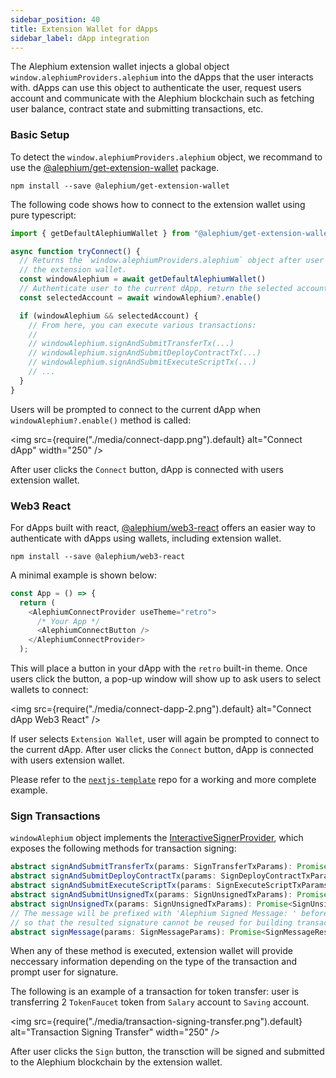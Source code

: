 ```yaml
---
sidebar_position: 40
title: Extension Wallet for dApps
sidebar_label: dApp integration
---
```


The Alephium extension wallet injects a global object
`window.alephiumProviders.alephium` into the dApps that the user
interacts with. dApps can use this object to authenticate the user,
request users account and communicate with the Alephium blockchain
such as fetching user balance, contract state and submitting
transactions, etc.

### Basic Setup

To detect the `window.alephiumProviders.alephium` object, we recommand
to use the
[@alephium/get-extension-wallet](https://www.npmjs.com/package/@alephium/get-extension-wallet)
package.

```
npm install --save @alephium/get-extension-wallet
```

The following code shows how to connect to the extension wallet using
pure typescript:

```ts
import { getDefaultAlephiumWallet } from "@alephium/get-extension-wallet"

async function tryConnect() {
  // Returns the `window.alephiumProviders.alephium` object after user selects
  // the extension wallet.
  const windowAlephium = await getDefaultAlephiumWallet()
  // Authenticate user to the current dApp, return the selected account
  const selectedAccount = await windowAlephium?.enable()

  if (windowAlephium && selectedAccount) {
    // From here, you can execute various transactions:
    //
    // windowAlephium.signAndSubmitTransferTx(...)
    // windowAlephium.signAndSubmitDeployContractTx(...)
    // windowAlephium.signAndSubmitExecuteScriptTx(...)
    // ...
  }
}
```

Users will be prompted to connect to the current dApp when
`windowAlephium?.enable()` method is called:

<img src={require("./media/connect-dapp.png").default} alt="Connect dApp" width="250" />

After user clicks the `Connect` button, dApp is connected with users
extension wallet.

### Web3 React

For dApps built with react,
[@alephium/web3-react](https://www.npmjs.com/package/@alephium/web3-react)
offers an easier way to authenticate with dApps using wallets,
including extension wallet.

```
npm install --save @alephium/web3-react
```

A minimal example is shown below:

```typescript
const App = () => {
  return (
    <AlephiumConnectProvider useTheme="retro">
      /* Your App */
      <AlephiumConnectButton />
    </AlephiumConnectProvider>
  );
```

This will place a button in your dApp with the `retro` built-in
theme. Once users click the button, a pop-up window will show up to
ask users to select wallets to connect:

<img src={require("./media/connect-dapp-2.png").default} alt="Connect dApp Web3 React" />

If user selects `Extension Wallet`, user will again be prompted to
connect to the current dApp. After user clicks the `Connect` button,
dApp is connected with users extension wallet.

Please refer to the
[`nextjs-template`](https://github.com/alephium/nextjs-template) repo
for a working and more complete example.

### Sign Transactions

`windowAlephium` object implements the
[InteractiveSignerProvider](https://github.com/alephium/alephium-web3/blob/master/packages/web3/src/signer/signer.ts#L80),
which exposes the following methods for transaction signing:

```ts
abstract signAndSubmitTransferTx(params: SignTransferTxParams): Promise<SignTransferTxResult>
abstract signAndSubmitDeployContractTx(params: SignDeployContractTxParams): Promise<SignDeployContractTxResult>
abstract signAndSubmitExecuteScriptTx(params: SignExecuteScriptTxParams): Promise<SignExecuteScriptTxResult>
abstract signAndSubmitUnsignedTx(params: SignUnsignedTxParams): Promise<SignUnsignedTxResult>
abstract signUnsignedTx(params: SignUnsignedTxParams): Promise<SignUnsignedTxResult>
// The message will be prefixed with 'Alephium Signed Message: ' before signing
// so that the resulted signature cannot be reused for building transactions.
abstract signMessage(params: SignMessageParams): Promise<SignMessageResult>
```

When any of these method is executed, extension wallet will provide
neccessary information depending on the type of the transaction and
prompt user for signature. 

The following is an example of a transaction for token transfer: user
is transferring 2 `TokenFaucet` token from `Salary` account to
`Saving` account.

<img src={require("./media/transaction-signing-transfer.png").default} alt="Transaction Signing Transfer" width="250" />

After user clicks the `Sign` button, the transction will be signed and
submitted to the Alephium blockchain by the extension wallet.